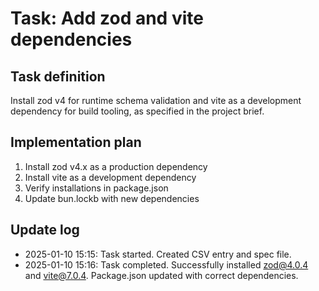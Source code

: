 # Task: Add zod and vite dependencies

## Task definition

Install zod v4 for runtime schema validation and vite as a development dependency for build tooling, as specified in the project brief.

## Implementation plan

1. Install zod v4.x as a production dependency
2. Install vite as a development dependency
3. Verify installations in package.json
4. Update bun.lockb with new dependencies

## Update log

- 2025-01-10 15:15: Task started. Created CSV entry and spec file.
- 2025-01-10 15:16: Task completed. Successfully installed zod@4.0.4 and vite@7.0.4. Package.json updated with correct dependencies.
